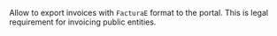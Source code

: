 Allow to export invoices with `FacturaE` format to the portal.
This is legal requirement for invoicing public entities.
